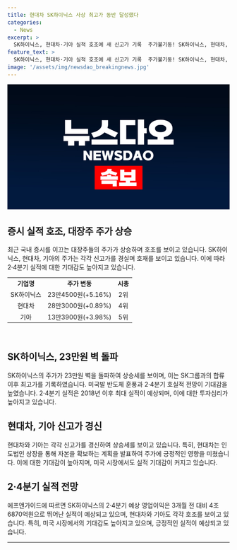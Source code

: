 ```yaml
---
title: 현대차 SK하이닉스 사상 최고가 동반 달성했다
categories:
  - News
excerpt: >
  SK하이닉스, 현대차·기아 실적 호조에 새 신고가 기록  주가불기둥! SK하이닉스, 현대차, 기아가 모두 신고가 경신. 특히 기아는 27년 만에 최고로 올라 시총 5위에 올랐다. SK하이닉스는 23만원 벽 돌파, 반도체 훈풍과 2·4분기 호실적 기대로 주가 상승세. 현대차·기아도 호실적 기대감으로 실적 개선으로 시가총액 상승 전망. 현대차의 인도법인 IPO 기대감으로 자본 확보, 전망치 상회 기대.
feature_text: >
  SK하이닉스, 현대차·기아 실적 호조에 새 신고가 기록  주가불기둥! SK하이닉스, 현대차, 기아가 모두 신고가 경신. 특히 기아는 27년 만에 최고로 올라 시총 5위에 올랐다. SK하이닉스는 23만원 벽 돌파, 반도체 훈풍과 2·4분기 호실적 기대로 주가 상승세. 현대차·기아도 호실적 기대감으로 실적 개선으로 시가총액 상승 전망. 현대차의 인도법인 IPO 기대감으로 자본 확보, 전망치 상회 기대.
image: '/assets/img/newsdao_breakingnews.jpg'
---
```


<p><img src="/assets/img/newsdao_breakingnews.jpg" alt="koreaapp 속보" /></p>

<h2 data-ke-size="size26">증시 실적 호조, 대장주 주가 상승</h2>

<p data-ke-size="size16">최근 국내 증시를 이끄는 대장주들의 주가가 상승하며 호조를 보이고 있습니다. SK하이닉스, 현대차, 기아의 주가는 각각 신고가를 경실며 호재를 보이고 있습니다. 이에 따라 2·4분기 실적에 대한 기대감도 높아지고 있습니다.</p>

<table>
    <tbody>
        <tr>
            <td style="text-align: center; height: 17px;"><b>기업명</b></td>
            <td style="text-align: center; height: 17px;"><b>주가 변동</b></td>
            <td style="text-align: center; height: 17px;"><b>시총</b></td>
        </tr>
        <tr>
            <td style="text-align: center; height: 17px;">SK하이닉스</td>
            <td style="text-align: center; height: 17px;">23만4500원(+5.16%)</td>
            <td style="text-align: center; height: 17px;">2위</td>
        </tr>
        <tr>
            <td style="text-align: center; height: 17px;">현대차</td>
            <td style="text-align: center; height: 17px;">28만3000원(+0.89%)</td>
            <td style="text-align: center; height: 17px;">4위</td>
        </tr>
        <tr>
            <td style="text-align: center; height: 17px;">기아</td>
            <td style="text-align: center; height: 17px;">13만3900원(+3.98%)</td>
            <td style="text-align: center; height: 17px;">5위</td>
        </tr>
    </tbody>
</table>

<p data-ke-size="size16">&nbsp;</p>

<h2 data-ke-size="size26">SK하이닉스, 23만원 벽 돌파</h2>

<p data-ke-size="size16">SK하이닉스의 주가가 23만원 벽을 돌파하여 상승세를 보이며, 이는 SK그룹과의 합류 이후 최고가를 기록하였습니다. 미국발 반도체 훈풍과 2·4분기 호실적 전망이 기대감을 높였습니다. 2·4분기 실적은 2018년 이후 최대 실적이 예상되며, 이에 대한 투자심리가 높아지고 있습니다.</p>

<h2 data-ke-size="size26">현대차, 기아 신고가 경신</h2>

<p data-ke-size="size16">현대차와 기아는 각각 신고가를 경신하여 상승세를 보이고 있습니다. 특히, 현대차는 인도법인 상장을 통해 자본을 확보하는 계획을 발표하여 주가에 긍정적인 영향을 미쳤습니다. 이에 대한 기대감이 높아지며, 미국 시장에서도 실적 기대감이 커지고 있습니다.</p>

<h2 data-ke-size="size26">2·4분기 실적 전망</h2>

<p data-ke-size="size16">에프앤가이드에 따르면 SK하이닉스의 2·4분기 예상 영업이익은 3개월 전 대비 4조6870억원으로 뛰어난 실적이 예상되고 있으며, 현대차와 기아도 각각 호조를 보이고 있습니다. 특히, 미국 시장에서의 기대감도 높아지고 있으며, 긍정적인 실적이 예상되고 있습니다.</p>

<p><hr></p>

